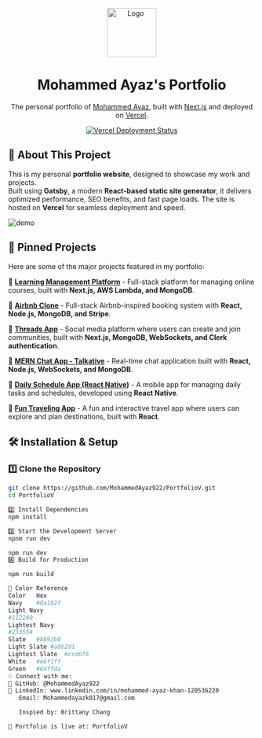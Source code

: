 <div align="center">
  <img alt="Logo" src="https://raw.githubusercontent.com/MohammedAyaz922/Portfoliov2/main/src/images/logo.png" width="100" />
</div>
<h1 align="center">
  Mohammed Ayaz's Portfolio
</h1>
<p align="center">
  The personal portfolio of <a href="https://github.com/MohammedAyaz922" target="_blank">Mohammed Ayaz</a>, built with <a href="https://nextjs.org/" target="_blank">Next.js</a> and deployed on <a href="https://vercel.com/" target="_blank">Vercel</a>.
</p>

<p align="center">
  <a href="https://github.com/MohammedAyaz922/PortfolioV" target="_blank">
    <img src="https://img.shields.io/github/deployments/MohammedAyaz922/PortfolioV/production?label=vercel&logo=vercel" alt="Vercel Deployment Status" />
  </a>

## 📌 About This Project

This is my personal **portfolio website**, designed to showcase my work and projects.  
Built using **Gatsby**, a modern **React-based static site generator**, it delivers optimized performance, SEO benefits, and fast page loads. The site is hosted on **Vercel** for seamless deployment and speed.

</p>

![demo](https://raw.githubusercontent.com/MohammedAyaz922/PortfolioV/main/src/images/demo.png)

## 📌 Pinned Projects

Here are some of the major projects featured in my portfolio:

🔹 [**Learning Management Platform**](https://github.com/MohammedAyaz922/Learning-management-app) - Full-stack platform for managing online courses, built with **Next.js, AWS Lambda, and MongoDB**.

🔹 [**Airbnb Clone**](https://github.com/MohammedAyaz922/airbnb-clone) - Full-stack Airbnb-inspired booking system with **React, Node.js, MongoDB, and Stripe**.

🔹 [**Threads App**](https://github.com/MohammedAyaz922/threads_app) - Social media platform where users can create and join communities, built with **Next.js, MongoDB, WebSockets, and Clerk authentication**.

🔹 [**MERN Chat App - Talkative**](https://github.com/MohammedAyaz922/Mern-Stack-Talkative) - Real-time chat application built with **React, Node.js, WebSockets, and MongoDB**.

🔹 [**Daily Schedule App (React Native)**](https://github.com/MohammedAyaz922/Daily-schedule-react-native-app) - A mobile app for managing daily tasks and schedules, developed using **React Native**.

🔹 [**Fun Traveling App**](https://github.com/MohammedAyaz922/fun-travelling-app) - A fun and interactive travel app where users can explore and plan destinations, built with **React**.

## 🛠 Installation & Setup

### **1️⃣ Clone the Repository**

```sh
git clone https://github.com/MohammedAyaz922/PortfolioV.git
cd PortfolioV

2️⃣ Install Dependencies
npm install

3️⃣ Start the Development Server
npnm run dev

npm run dev
4️⃣ Build for Production

npm run build

🎨 Color Reference
Color	Hex
Navy	#0a192f
Light Navy
#112240
Lightest Navy
#233554
Slate	#8892b0
Light Slate	#a8b2d1
Lightest Slate	#ccd6f6
White	#e6f1ff
Green	#64ffda
💡 Connect with me:
📌 GitHub: @MohammedAyaz922
📌 LinkedIn: www.linkedin.com/in/mohammed-ayaz-khan-120536220
   Email: Mohammedayazk017@gmail.com

   Inspied by: Brittany Chang

🚀 Portfolio is live at: PortfolioV
```
